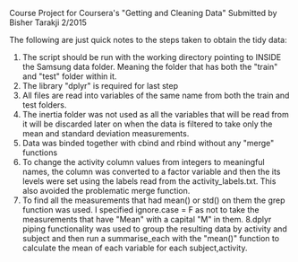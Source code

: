 Course Project for Coursera's "Getting and Cleaning Data" 
Submitted by Bisher Tarakji 2/2015

The following are just quick notes to the steps taken to obtain the tidy data:

1. The script should be run with the working directory pointing to INSIDE the Samsung data folder. Meaning the folder that has both the "train" and "test" folder within it.
2. The library "dplyr" is required for last step
3. All files are read into variables of the same name from both the train and test folders.
4. The inertia folder was not used as all the variables that will be read from it will be discarded later on when the data is filtered to take only the mean and standard deviation measurements.
5. Data was binded together with cbind and rbind without any "merge" functions
6. To change the activity column values from integers to meaningful names, the column was converted to a factor variable and then the its levels were set using the labels read from the activity_labels.txt. This also avoided the problematic merge function.
7. To find all the measurements that had mean() or std() on them the grep function was used. I specified ignore.case = F as not to take the measurements that have "Mean" with a capital "M" in them. 
8.dplyr piping functionality was used to group the resulting data by activity and subject and then run a summarise_each with the "mean()" function to calculate the mean of each variable for each subject,activity.